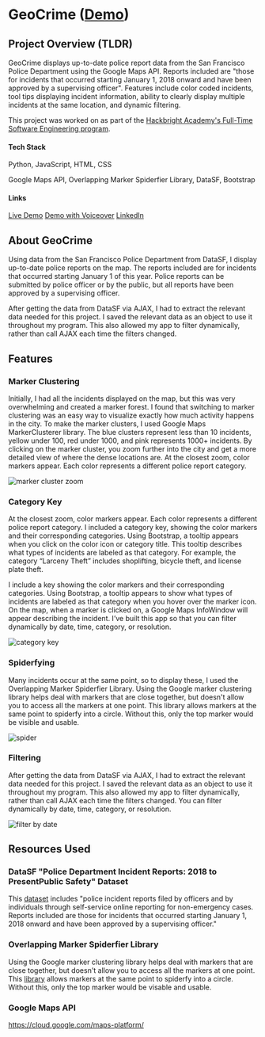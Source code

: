 # GeoCrime ([Demo](http://geo-crime.com/))

## Project Overview (TLDR)
GeoCrime displays up-to-date police report data from the San Francisco Police Department using the Google Maps API. Reports included are "those for incidents that occurred starting January 1, 2018 onward and have been approved by a supervising officer". Features include color coded incidents, tool tips displaying incident information, ability to clearly display multiple incidents at the same location, and dynamic filtering.

This project was worked on as part of the [Hackbright Academy's Full-Time Software Engineering program](https://hackbrightacademy.com/software-engineering-program/).

#### Tech Stack
Python, JavaScript, HTML, CSS

Google Maps API, Overlapping Marker Spiderfier Library, DataSF, Bootstrap

#### Links
[Live Demo](http://geo-crime.com/)
[Demo with Voiceover](https://youtu.be/aICKVKetfkE)
[LinkedIn](https://www.linkedin.com/in/ciestupinan/)

## About GeoCrime

Using data from the San Francisco Police Department from DataSF, I display up-to-date police reports on the map. The reports included are for incidents that occurred starting January 1 of this year. Police reports can be submitted by police officer or by the public, but all reports have been approved by a supervising officer.

After getting the data from DataSF via AJAX, I had to extract the relevant data needed for this project. I saved the relevant data as an object to use it throughout my program. This also allowed my app to filter dynamically, rather than call AJAX each time the filters changed.

## Features

### Marker Clustering
Initially, I had all the incidents displayed on the map, but this was very overwhelming and created a marker forest. I found that switching to marker clustering was an easy way to visualize exactly how much activity happens in the city. To make the marker clusters, I used Google Maps MarkerClusterer library.  The blue clusters represent less than 10 incidents, yellow under 100, red under 1000, and pink represents 1000+ incidents. By clicking on the marker cluster, you zoom further into the city and get a more detailed view of where the dense locations are. At the closest zoom, color markers appear. Each color represents a different police report category.


![marker cluster zoom](https://media.giphy.com/media/d9ao2BHozmDylflfSR/giphy.gif)

### Category Key

At the closest zoom, color markers appear. Each color represents a different police report category. I included a category key, showing the color markers and their corresponding categories. Using Bootstrap, a tooltip appears when you click on the color icon or category title. This tooltip describes what types of incidents are labeled as that category. For example, the category “Larceny Theft” includes shoplifting, bicycle theft, and license plate theft.

I include a key showing the color markers and their corresponding categories. Using Bootstrap, a tooltip appears to show what types of incidents are labeled as that category when you hover over the marker icon. On the map, when a marker is clicked on, a Google Maps InfoWindow will appear describing the incident. I’ve built this app so that you can filter dynamically by date, time, category, or resolution. 

![category key](https://media.giphy.com/media/psljhyFcFDlV31no8W/giphy.gif)

### Spiderfying
Many incidents occur at the same point, so to display these, I used the Overlapping Marker Spiderfier Library. Using the Google marker clustering library helps deal with markers that are close together, but doesn't allow you to access all the markers at one point. This library allows markers at the same point to spiderfy into a circle. Without this, only the top marker would be visible and usable.

![spider](https://media.giphy.com/media/4bjFSGmf6txtrKd02d/giphy.gif)

### Filtering

After getting the data from DataSF via AJAX, I had to extract the relevant data needed for this project. I saved the relevant data as an object to use it throughout my program. This also allowed my app to filter dynamically, rather than call AJAX each time the filters changed. You can filter dynamically by date, time, category, or resolution.

![filter by date](https://media.giphy.com/media/8hYMJPtZ3cU8YfVMEu/giphy.gif)


## Resources Used

### DataSF "Police Department Incident Reports: 2018 to PresentPublic Safety" Dataset
This [dataset](https://data.sfgov.org/Public-Safety/Police-Department-Incident-Reports-2018-to-Present/wg3w-h783) includes "police incident reports filed by officers and by individuals through self-service online reporting for non-emergency cases. Reports included are those for incidents that occurred starting January 1, 2018 onward and have been approved by a supervising officer."


### Overlapping Marker Spiderfier Library

Using the Google marker clustering library helps deal with markers that are close together, but doesn't allow you to access all the markers at one point.  This [library](https://github.com/jawj/OverlappingMarkerSpiderfier) allows markers at the same point to spiderfy into a circle. Without this, only the top marker would be visable and usable. 

### Google Maps API
https://cloud.google.com/maps-platform/
